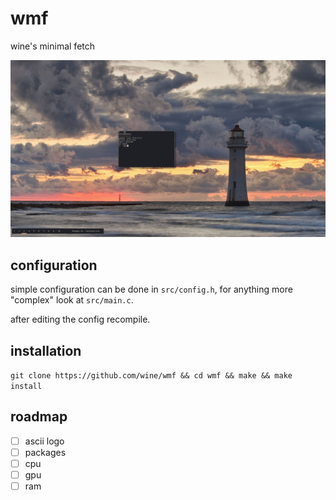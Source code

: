 # wmf
wine's minimal fetch

![](_res/showcase.png)

## configuration
simple configuration can be done in `src/config.h`, for anything more "complex"
look at `src/main.c`.

after editing the config recompile.

## installation
`git clone https://github.com/wine/wmf && cd wmf && make && make install`

## roadmap

- [ ] ascii logo
- [ ] packages
- [ ] cpu
- [ ] gpu
- [ ] ram
